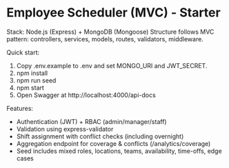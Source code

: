 # Employee Scheduler (MVC) - Starter

Stack: Node.js (Express) + MongoDB (Mongoose)
Structure follows MVC pattern: controllers, services, models, routes, validators, middleware.

Quick start:
1. Copy .env.example to .env and set MONGO_URI and JWT_SECRET.
2. npm install
3. npm run seed
4. npm start
5. Open Swagger at http://localhost:4000/api-docs

Features:
- Authentication (JWT) + RBAC (admin/manager/staff)
- Validation using express-validator
- Shift assignment with conflict checks (including overnight)
- Aggregation endpoint for coverage & conflicts (/analytics/coverage)
- Seed includes mixed roles, locations, teams, availability, time-offs, edge cases
